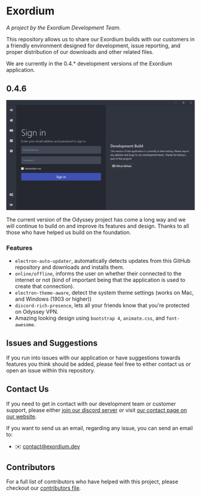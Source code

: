# Exordium
*A project by the Exordium Development Team.*

This repository allows us to share our Exordium builds with our customers in a friendly environment designed for development, issue reporting, and proper distribution of our downloads and other related files.

We are currently in the 0.4.* development versions of the Exordium application.

## 0.4.6

![](screenshots/screenshot-0.4.0.png)

The current version of the Odyssey project has come a long way and we will continue to build on and improve its features and design. Thanks to all those who have helped us build on the foundation.

### Features

- `electron-auto-updater`, automatically detects updates from this GitHub repository and downloads and installs them.
- `online/offline`, informs the user on whether their connected to the internet or not (kind of important being that the application is used to create that connection).
- `electron-theme-aware`, detect the system theme settings (works on Mac, and Windows (1903 or higher))
- `discord-rich-presence`, lets all your friends know that you're protected on Odyssey VPN.
- Amazing looking design using `bootstrap 4`, `animate.css`, and `font-awesome`.

## Issues and Suggestions

If you run into issues with our application or have suggestions towards features you think should be added, please feel free to either contact us or open an issue within this repository.

## Contact Us

If you need to get in contact with our development team or customer support, please either [join our discord server](https://discord.exordium.dev) or visit [our contact page on our website](https://exordium.dev/contact).

If you want to send us an email, regarding any issue, you can send an email to:
- :envelope: [contact@exordium.dev](mailto:contact@exordium.dev)

## Contributors

For a full list of contributors who have helped with this project, please checkout our [contributors file](docs/CONTRIBUTORS.md).
